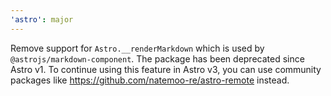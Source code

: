```yaml
---
'astro': major
---
```


Remove support for `Astro.__renderMarkdown` which is used by `@astrojs/markdown-component`. The package has been deprecated since Astro v1. To continue using this feature in Astro v3, you can use community packages like https://github.com/natemoo-re/astro-remote instead.
